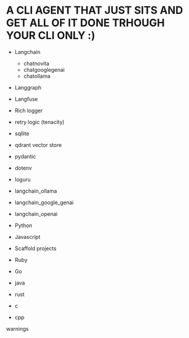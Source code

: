 # A CLI AGENT THAT JUST SITS AND GET ALL OF IT DONE TRHOUGH YOUR CLI ONLY :)

- Langchain 
    - chatnovita 
    - chatgooglegenai
    - chatollama 
- Langgraph 
- Langfuse 
- Rich logger 
- retry logic (tenacity)
- sqllite 
- qdrant vector store 
- pydantic 
- dotenv 
- loguru
- langchain_ollama 
- langchain_google_genai
- langchain_openai




- Python 
- Javascript
- Scaffold projects 
- Ruby 
- Go 
- java 
- rust 
- c 
- cpp

warnings